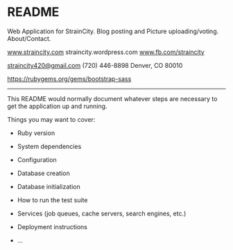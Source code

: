 # README

Web Application for StrainCity.  Blog posting and Picture uploading/voting. About/Contact.

www.straincity.com
straincity.wordpress.com
www.fb.com/straincity

straincity420@gmail.com
(720) 446-8898
Denver, CO 80010

https://rubygems.org/gems/bootstrap-sass

--------------------------------------------------------------------

This README would normally document whatever steps are necessary to get the
application up and running.

Things you may want to cover:

* Ruby version

* System dependencies

* Configuration

* Database creation

* Database initialization

* How to run the test suite

* Services (job queues, cache servers, search engines, etc.)

* Deployment instructions

* ...
